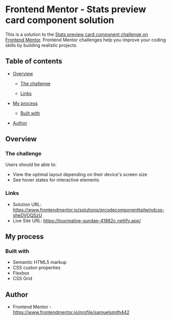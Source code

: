 # Frontend Mentor - Stats preview card component solution


This is a solution to the [Stats preview card component challenge on Frontend Mentor](https://www.frontendmentor.io/challenges/stats-preview-card-component-8JqbgoU62). Frontend Mentor challenges help you improve your coding skills by building realistic projects. 

## Table of contents

- [Overview](#overview)

  - [The challenge](#the-challenge)

  - [Links](#links)

- [My process](#my-process)

  - [Built with](#built-with)

- [Author](#author)

## Overview

### The challenge

Users should be able to:

- View the optimal layout depending on their device's screen size
- See hover states for interactive elements

### Links

- Solution URL: https://www.frontendmentor.io/solutions/qrcodecomponenttailwindcss-sheDVOQSzU
- Live Site URL: https://tourmaline-sundae-41882c.netlify.app/

## My process

### Built with

- Semantic HTML5 markup
- CSS custon properties
- Flexbox
- CSS Grid

## Author

- Frontend Mentor - https://www.frontendmentor.io/profile/samuelsmith442

